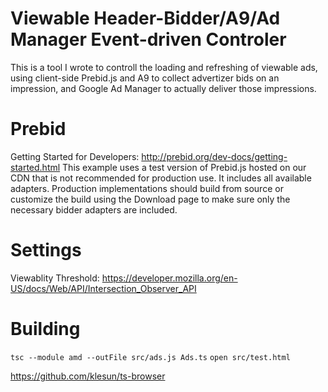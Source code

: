 # Viewable Header-Bidder/A9/Ad Manager Event-driven Controler

This is a tool I wrote to controll the loading and refreshing of viewable ads, using client-side Prebid.js and A9 to collect advertizer bids on an impression, and Google Ad Manager to actually deliver those impressions.

# Prebid
Getting Started for Developers: http://prebid.org/dev-docs/getting-started.html
This example uses a test version of Prebid.js hosted on our CDN that is not recommended for production use. It includes all available adapters. Production implementations should build from source or customize the build using the Download page to make sure only the necessary bidder adapters are included. 

# Settings
Viewablity Threshold: https://developer.mozilla.org/en-US/docs/Web/API/Intersection_Observer_API

# Building
`tsc --module amd --outFile src/ads.js Ads.ts`
`open src/test.html`

https://github.com/klesun/ts-browser